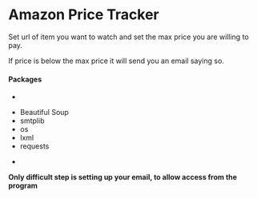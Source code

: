 # Amazon Price Tracker

Set url of item you want to watch and set the max price you are willing to pay.

If price is below the max price it will send you an email saying so.

#### Packages
-
* Beautiful Soup
* smtplib
* os
* lxml
* requests

-

__Only difficult step is setting up your email, to allow access from the program__